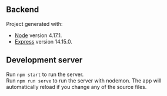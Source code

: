 ## Backend

Project generated with:  
- [Node](https://nodejs.org/en/) version 4.17.1.  
- [Express](https://expressjs.com/) version 14.15.0.  

## Development server

Run `npm start` to run the server.  
Run `npm run serve` to run the server with nodemon. The app will automatically reload if you change any of the source files.


